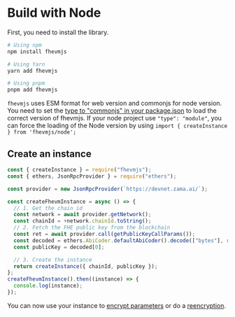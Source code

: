 # Build with Node

First, you need to install the library.

```bash
# Using npm
npm install fhevmjs

# Using Yarn
yarn add fhevmjs

# Using pnpm
pnpm add fhevmjs
```

`fhevmjs` uses ESM format for web version and commonjs for node version. You need to set the [type to "commonjs" in your package.json](https://nodejs.org/api/packages.html#type) to load the correct version of fhevmjs. If your node project use `"type": "module"`, you can force the loading of the Node version by using `import { createInstance } from 'fhevmjs/node';`

## Create an instance

```javascript
const { createInstance } = require("fhevmjs");
const { ethers, JsonRpcProvider } = require("ethers");

const provider = new JsonRpcProvider(`https://devnet.zama.ai/`);

const createFhevmInstance = async () => {
  // 1. Get the chain id
  const network = await provider.getNetwork();
  const chainId = +network.chainId.toString();
  // 2. Fetch the FHE public key from the blockchain
  const ret = await provider.call(getPublicKeyCallParams());
  const decoded = ethers.AbiCoder.defaultAbiCoder().decode(["bytes"], ret);
  const publicKey = decoded[0];

  // 3. Create the instance
  return createInstance({ chainId, publicKey });
};
createFhevmInstance().then((instance) => {
  console.log(instance);
});
```

You can now use your instance to [encrypt parameters](./inputs.md) or do a [reencryption](./reencryption.md).
